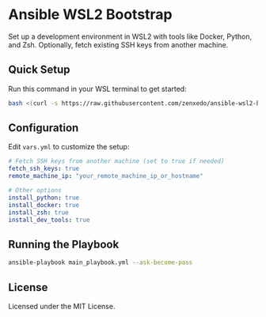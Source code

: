 # Ansible WSL2 Bootstrap

Set up a development environment in WSL2 with tools like Docker, Python, and Zsh. Optionally, fetch existing SSH keys from another machine.

## Quick Setup

Run this command in your WSL terminal to get started:

```bash
bash <(curl -s https://raw.githubusercontent.com/zenxedo/ansible-wsl2-bootstrap/master/bootstrap.sh)
```

## Configuration

Edit `vars.yml` to customize the setup:

```yaml
# Fetch SSH keys from another machine (set to true if needed)
fetch_ssh_keys: true
remote_machine_ip: "your_remote_machine_ip_or_hostname"

# Other options
install_python: true
install_docker: true
install_zsh: true
install_dev_tools: true
```

## Running the Playbook

```bash
ansible-playbook main_playbook.yml --ask-become-pass
```

## License

Licensed under the MIT License.
